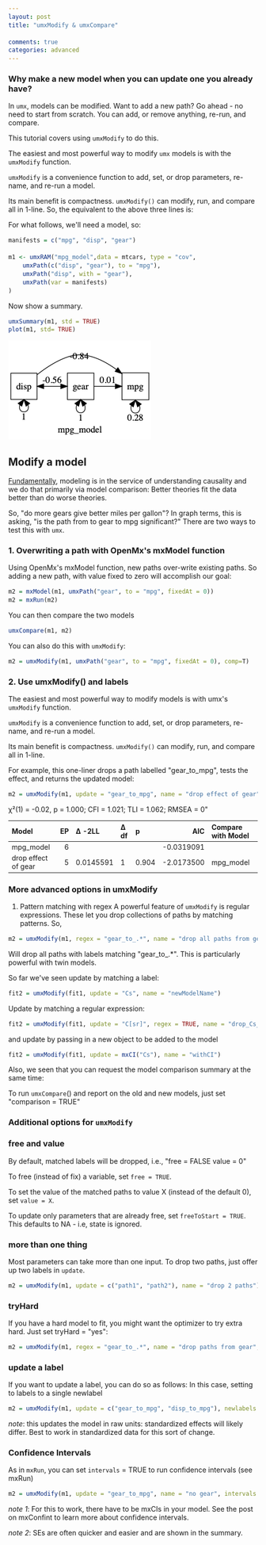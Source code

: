 ```yaml
---
layout: post
title: "umxModify & umxCompare"

comments: true
categories: advanced
---
```


### Why make a new model when you can update one you already have?

In `umx`, models can be modified. Want to add a new path? Go ahead - no need to start from scratch. You can add, or remove anything, re-run, and compare. 

This tutorial covers using `umxModify` to do this.

The easiest and most powerful way to modify `umx` models is with the `umxModify` function.

`umxModify` is a convenience function to add, set, or drop parameters, re-name, and re-run a model.

Its main benefit is compactness. `umxModify()` can modify, run, and compare all in 1-line. So, the equivalent to the above three lines is:


<a name="overview"></a>

For what follows, we'll need a model, so: 

```r
manifests = c("mpg", "disp", "gear")

m1 <- umxRAM("mpg_model",data = mtcars, type = "cov",
	umxPath(c("disp", "gear"), to = "mpg"),
	umxPath("disp", with = "gear"),
	umxPath(var = manifests)
)
```

Now show a summary.

```R
umxSummary(m1, std = TRUE)
plot(m1, std= TRUE)
```

![model 1](/media/1_make_a_model/mpg_model.png "Model 1")

<a name="modify"></a>
## Modify a model

[Fundamentally](https://en.wikipedia.org/wiki/Causal_model), modeling is in the service of understanding causality and we do that primarily via model comparison: Better theories fit the data better than do worse theories.

So, "do more gears give better miles per gallon"? In graph terms, this is asking, "is the path from to gear to mpg significant?" There are two ways to test this with `umx`.

### 1. Overwriting a path with OpenMx's mxModel function

Using OpenMx's mxModel function, new paths over-write existing paths. So adding a new path, with value fixed to zero will accomplish our goal:

```r
m2 = mxModel(m1, umxPath("gear", to = "mpg", fixedAt = 0))
m2 = mxRun(m2)
```

You can then compare the two models

```r
umxCompare(m1, m2)
```

You can also do this with `umxModify`:

```R
m2 = umxModify(m1, umxPath("gear", to = "mpg", fixedAt = 0), comp=T)
```

### 2. Use umxModify() and labels 

The easiest and most powerful way to modify models is with umx's `umxModify` function. 

`umxModify` is a convenience function to add, set, or drop parameters, re-name, and re-run a model.

Its main benefit is compactness. `umxModify()` can modify, run, and compare all in 1-line.

For example, this one-liner drops a path labelled "gear_to_mpg", tests the effect, and returns the updated model:

```r
m2 = umxModify(m1, update = "gear_to_mpg", name = "drop effect of gear", comparison = TRUE)
```

χ²(1) = -0.02, p = 1.000; CFI = 1.021; TLI = 1.062; RMSEA = 0"


|Model               | EP|∆ -2LL    |∆ df |p     |        AIC|Compare with Model |
|:-------------------|--:|:---------|:----|:-----|----------:|:------------------|
|mpg_model           |  6|          |     |      | -0.0319091|                   |
|drop effect of gear |  5|0.0145591 |1    |0.904 | -2.0173500|mpg_model          |



### More advanced options in umxModify

1. Pattern matching with regex
A powerful feature of `umxModify` is regular expressions. These let you drop collections of paths by matching patterns. So, 

```r
m2 = umxModify(m1, regex = "gear_to_.*", name = "drop all paths from gear", comparison = TRUE)
```

Will drop all paths with labels matching  "gear_to_.*". This is particularly powerful with twin models.

So far we've seen update by matching a label:

```r
fit2 = umxModify(fit1, update = "Cs", name = "newModelName") 
```
Update by matching a regular expression:

```r
fit2 = umxModify(fit1, update = "C[sr]", regex = TRUE, name = "drop_Cs_andCr")
```

and update by passing in a new object to be added to the model

```r
fit2 = umxModify(fit1, update = mxCI("Cs"), name = "withCI")
```
Also, we seen that you can request the model comparison summary at the same time:

To run `umxCompare`() and report on the old and new models, just set "comparison = TRUE"

### Additional options for `umxModify`

### free and value

By default, matched labels will be dropped, i.e., "free = FALSE value = 0"

To free (instead of fix) a variable, set `free = TRUE`.

To set the value of the matched paths to value X (instead of the default 0), set `value = X`.

To update only parameters that are already free, set `freeToStart = TRUE`. This defaults to NA - i.e, state is ignored.

### more than one thing
Most parameters can take more than one input. To drop two paths, just offer up two labels in `update`.

```r
m2 = umxModify(m1, update = c("path1", "path2"), name = "drop 2 paths")
```

### tryHard
If you have a hard model to fit, you might want the optimizer to try extra hard. Just set tryHard = "yes":

```r
m2 = umxModify(m1, regex = "gear_to_.*", name = "drop paths from gear", tryHard = "yes")
```

### update a label
If you want to update a label, you can do so as follows: In this case, setting to labels to a single newlabel

```r
m2 = umxModify(m1, update = c("gear_to_mpg", "disp_to_mpg"), newlabels = "inputs_to_mpg", name = "equate paths", tryHard = "yes")
```
*note*: this updates the model in raw units: standardized effects will likely differ. Best to work in standardized data for this sort of change.

### Confidence Intervals

As in `mxRun`, you can set `intervals` = TRUE to run confidence intervals (see mxRun)

```r
m2 = umxModify(m1, update = "gear_to_mpg", name = "no gear", intervals = TRUE)
```
*note 1*: For this to work, there have to be mxCIs in your model. See the post on mxConfint to learn more about confidence intervals.

*note 2*: SEs are often quicker and easier and are shown in the summary.


